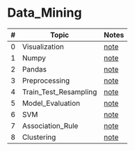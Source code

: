 # Data_Mining

| # | Topic | Notes |
|---|---|---|
|0| Visualization |[note](https://colab.research.google.com/github/sejin-sim/Data_Mining/blob/main/0_Visualization.ipynb)|
|1| Numpy |[note](https://colab.research.google.com/github/sejin-sim/Data_Mining/blob/main/1_Numpy.ipynb)|
|2| Pandas |[note](https://colab.research.google.com/github/sejin-sim/Data_Mining/blob/main/2_Pandas.ipynb)|
|3| Preprocessing |[note](https://colab.research.google.com/github/sejin-sim/Data_Mining/blob/main/3_Preprocessing.ipynb)|
|4| Train_Test_Resampling |[note](https://colab.research.google.com/github/sejin-sim/Data_Mining/blob/main/4_Train_Test_Resampling.ipynb)|
|5| Model_Evaluation |[note](https://colab.research.google.com/github/sejin-sim/Data_Mining/blob/main/5_Model_Evaluation.ipynb)|
|6| SVM |[note](https://colab.research.google.com/github/sejin-sim/Data_Mining/blob/main/6_SVM.ipynb)|
|7| Association_Rule |[note](https://colab.research.google.com/github/sejin-sim/Data_Mining/blob/main/7_Association_Rule.ipynb)|
|8| Clustering |[note](https://colab.research.google.com/github/sejin-sim/Data_Mining/blob/main/8_Clustering.ipynb)|
